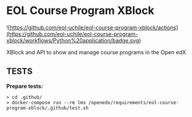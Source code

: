# EOL Course Program XBlock

![https://github.com/eol-uchile/eol-course-program-xblock/actions](https://github.com/eol-uchile/eol-course-program-xblock/workflows/Python%20application/badge.svg)

XBlock and API to show and manage course programs in the Open edX

## TESTS
**Prepare tests:**

    > cd .github/
    > docker-compose run --rm lms /openedx/requirements/eol-course-program-xblock/.github/test.sh